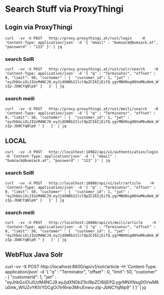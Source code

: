 # Search Stuff via ProxyThingi

## Login via ProxyThingi

```
curl  -vv -X POST   http://proxy.proxythingi.at/rust/login    -H 'Content-Type: application/json' -d '{ "email" : "bumzack@bumzack.at", "password" : "123" }' | jq
```

### search SolR

```
curl  -vv -X POST   http://proxy.proxythingi.at/rust/solr/search    -H 'Content-Type: application/json' -d '{ "q" : "Terminator", "offset" : 0, "limit": 50, "customer" : {  "customer_id": 1, "jwt" : "eyJhbGciOiJIUzM4NCJ9.eyJjdXN0b21lcl9pZCI6IjEifQ.ygrMNXNsg00VwM6u0mk_WlUZvYKlVYDCgOi7trRnw3MrcEnwu-zIp-JbNCYqNlp9" }   }' | jq
```

### search meili

```
curl  -vv -X POST   http://proxy.proxythingi.at/rust/meili/search   -H 'Content-Type: application/json' -d '{ "q" : "Terminator", "offset" : 0, "limit": 50, "customer" : {  "customer_id": 1, "jwt" : "eyJhbGciOiJIUzM4NCJ9.eyJjdXN0b21lcl9pZCI6IjEifQ.ygrMNXNsg00VwM6u0mk_WlUZvYKlVYDCgOi7trRnw3MrcEnwu-zIp-JbNCYqNlp9 " }   }' | jq
```

## LOCAL

```
curl  -vv -X POST   http://localhost:18982/api/v1/authentication/login    -H 'Content-Type: application/json' -d '{ "email" : "bumzack@bumzack.at", "password" : "123" }' | jq
```

### search SolR

```
curl  -vv -X POST   http://localhost:18600/api/v1/solr/article    -H 'Content-Type: application/json' -d '{ "q" : "Terminator", "offset" : 0, "limit": 50, "customer" : {  "customer_id": 1, "jwt" : "eyJhbGciOiJIUzM4NCJ9.eyJjdXN0b21lcl9pZCI6IjEifQ.ygrMNXNsg00VwM6u0mk_WlUZvYKlVYDCgOi7trRnw3MrcEnwu-zIp-JbNCYqNlp9" }   }' | jq
```

### search meili

```
curl  -vv -X POST   http://localhost:18600/api/v1/meili/article    -H 'Content-Type: application/json' -d '{ "q" : "Terminator", "offset" : 0, "limit": 50, "customer" : {  "customer_id": 1, "jwt" : "eyJhbGciOiJIUzM4NCJ9.eyJjdXN0b21lcl9pZCI6IjEifQ.ygrMNXNsg00VwM6u0mk_WlUZvYKlVYDCgOi7trRnw3MrcEnwu-zIp-JbNCYqNlp9 " }   }' | jq
```




## WebFlux Java Solr

curl  -vv -X POST   http://localhost:8600/api/v1/solr/article    -H 'Content-Type: application/json' -d '{ "q" : "Terminator", "offset" : 0, "limit": 50, "customer" : {  "customerId": 1, "jwt" : "eyJhbGciOiJIUzM4NCJ9.eyJjdXN0b21lcl9pZCI6IjEifQ.ygrMNXNsg00VwM6u0mk_WlUZvYKlVYDCgOi7trRnw3MrcEnwu-zIp-JbNCYqNlp9" }   }' | jq


